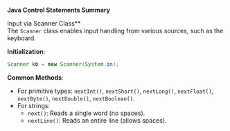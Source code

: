 **Java Control Statements Summary**

Input via Scanner Class**  
   The `Scanner` class enables input handling from various sources, such as the keyboard.
   
   **Initialization**:
   ```java
   Scanner kb = new Scanner(System.in);
   ```

   **Common Methods**:
   - For primitive types: `nextInt()`, `nextShort()`, `nextLong()`, `nextFloat()`, `nextByte()`, `nextDouble()`, `nextBoolean()`.
   - For strings:
     - `next()`: Reads a single word (no spaces).
     - `nextLine()`: Reads an entire line (allows spaces).

    